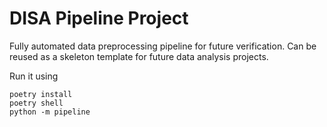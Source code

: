 # DISA Pipeline Project


Fully automated data preprocessing pipeline for future verification. Can be reused as a skeleton template for future data analysis projects.




Run it using
```
poetry install
poetry shell
python -m pipeline
```